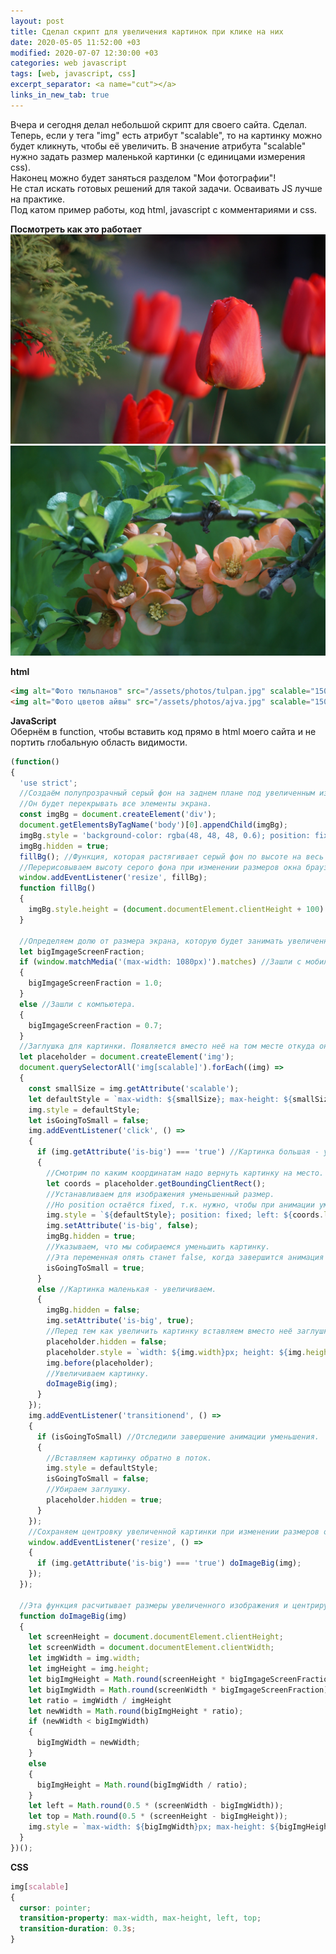 ```yaml
---
layout: post
title: Сделал скрипт для увеличения картинок при клике на них
date: 2020-05-05 11:52:00 +03
modified: 2020-07-07 12:30:00 +03
categories: web javascript
tags: [web, javascript, css]
excerpt_separator: <a name="cut"></a>
links_in_new_tab: true
---
```

Вчера и сегодня делал небольшой скрипт для своего сайта. Сделал. Теперь, если у тега "img" есть атрибут "scalable", то на картинку можно будет кликнуть, чтобы её увеличить. В значение атрибута "scalable" нужно задать размер маленькой картинки (с единицами измерения css).  
Наконец можно будет заняться разделом "Мои фотографии"!  
Не стал искать готовых решений для такой задачи. Осваивать JS лучше на практике.  
Под катом пример работы, код html, javascript с комментариями и css.

<a name="cut"></a>
**Посмотреть как это работает**  
<img alt="Фото тюльпанов" src="/assets/photos/big/tulpan.jpg" scalable="150px">
<img alt="Фото цветов айвы" src="/assets/photos/big/ajva.jpg" scalable="150px">

**html**

```html
<img alt="Фото тюльпанов" src="/assets/photos/tulpan.jpg" scalable="150px">
<img alt="Фото цветов айвы" src="/assets/photos/ajva.jpg" scalable="150px">
```

**JavaScript**  
Обернём в function, чтобы вставить код прямо в html моего сайта и не портить глобальную область видимости.

```javascript
(function()
{
  'use strict';
  //Создаём полупрозрачный серый фон на заднем плане под увеличенным изображением.
  //Он будет перекрывать все элементы экрана.
  const imgBg = document.createElement('div');
  document.getElementsByTagName('body')[0].appendChild(imgBg);
  imgBg.style = 'background-color: rgba(48, 48, 48, 0.6); position: fixed; top: 0px; left: 0px; width: 100%; z-index: 1';
  imgBg.hidden = true;
  fillBg(); //Функция, которая растягивает серый фон по высоте на весь экран.
  //Перерисовываем высоту серого фона при изменении размеров окна браузера.
  window.addEventListener('resize', fillBg);
  function fillBg()
  {
    imgBg.style.height = (document.documentElement.clientHeight + 100) + 'px';
  }
  
  //Определяем долю от размера экрана, которую будет занимать увеличенное изображение
  let bigImgageScreenFraction;
  if (window.matchMedia('(max-width: 1080px)').matches) //Зашли с мобильного.
  {
    bigImgageScreenFraction = 1.0;
  }
  else //Зашли с компьютера.
  {
    bigImgageScreenFraction = 0.7;
  }
  //Заглушка для картинки. Появляется вместо неё на том месте откуда она увеличилась.
  let placeholder = document.createElement('img');
  document.querySelectorAll('img[scalable]').forEach((img) =>
  {
    const smallSize = img.getAttribute('scalable');
    let defaultStyle = `max-width: ${smallSize}; max-height: ${smallSize}`;
    img.style = defaultStyle;
    let isGoingToSmall = false;
    img.addEventListener('click', () => 
    {
      if (img.getAttribute('is-big') === 'true') //Картинка большая - уменьшаем
      {
        //Смотрим по каким координатам надо вернуть картинку на место.
        let coords = placeholder.getBoundingClientRect();
        //Устанавливаем для изображения уменьшенный размер.
        //Но position остаётся fixed, т.к. нужно, чтобы при анимации уменьшения не смещались остальные элементы страницы.
        img.style = `${defaultStyle}; position: fixed; left: ${coords.left}px; top: ${coords.top}px`;
        img.setAttribute('is-big', false);
        imgBg.hidden = true;
        //Указываем, что мы собираемся уменьшить картинку.
        //Эта переменная опять станет false, когда завершится анимация уменьшения.
        isGoingToSmall = true;
      }
      else //Картинка маленькая - увеличиваем.
      {
        imgBg.hidden = false;
        img.setAttribute('is-big', true);
        //Перед тем как увеличить картинку вставляем вместо неё заглушку.
        placeholder.hidden = false;
        placeholder.style = `width: ${img.width}px; height: ${img.height}px; background-color: rgb(200, 200, 200)`;
        img.before(placeholder);
        //Увеличиваем картинку.
        doImageBig(img);
      }
    });
    img.addEventListener('transitionend', () =>
    {
      if (isGoingToSmall) //Отследили завершение анимации уменьшения.
      {
        //Вставляем картинку обратно в поток.
        img.style = defaultStyle;
        isGoingToSmall = false;
        //Убираем заглушку.
        placeholder.hidden = true;
      }
    }); 
    //Сохраняем центровку увеличенной картинки при изменении размеров окна браузера.
    window.addEventListener('resize', () => 
    {
      if (img.getAttribute('is-big') === 'true') doImageBig(img);
    });
  });
  
  //Эта функция расчитывает размеры увеличенного изображения и центрирует его.
  function doImageBig(img)
  {
    let screenHeight = document.documentElement.clientHeight;
    let screenWidth = document.documentElement.clientWidth;
    let imgWidth = img.width;
    let imgHeight = img.height;
    let bigImgHeight = Math.round(screenHeight * bigImgageScreenFraction);
    let bigImgWidth = Math.round(screenWidth * bigImgageScreenFraction);
    let ratio = imgWidth / imgHeight
    let newWidth = Math.round(bigImgHeight * ratio);
    if (newWidth < bigImgWidth)
    {
      bigImgWidth = newWidth;
    }
    else
    {
      bigImgHeight = Math.round(bigImgWidth / ratio);
    }
    let left = Math.round(0.5 * (screenWidth - bigImgWidth));
    let top = Math.round(0.5 * (screenHeight - bigImgHeight));
    img.style = `max-width: ${bigImgWidth}px; max-height: ${bigImgHeight}px; left: ${left}px; top: ${top}px; position: fixed; z-index: 2`;
  }
})();
```

**CSS**

```css
img[scalable]
{
  cursor: pointer;
  transition-property: max-width, max-height, left, top;
  transition-duration: 0.3s;
}
```

<script type="text/javascript">
	(function()
	{
		'use strict';
		//Создаём полупрозрачный серый фон на заднем плане под увеличенным изображением.
		//Он будет перекрывать все элементы экрана.
		const imgBg = document.createElement('div');
		document.getElementsByTagName('body')[0].appendChild(imgBg);
		imgBg.style = 'background-color: rgba(48, 48, 48, 0.6); position: fixed; top: 0px; left: 0px; width: 100%; z-index: 1';
		imgBg.hidden = true;
		fillBg(); //Функция, которая растягивает серый фон по высоте на весь экран.
		//Перерисовываем высоту серого фона при изменении размеров окна браузера.
		window.addEventListener('resize', fillBg);
		function fillBg()
		{
			imgBg.style.height = (document.documentElement.clientHeight + 100) + 'px';
		}
		
		//Определяем долю от размера экрана, которую будет занимать увеличенное изображение
		let bigImgageScreenFraction;
		if (window.matchMedia('(max-width: 1080px)').matches) //Зашли с мобильного.
		{
			bigImgageScreenFraction = 1.0;
		}
		else //Зашли с компьютера.
		{
			bigImgageScreenFraction = 0.7;
		}
		//Заглушка для картинки. Появляется вместо неё на том месте откуда она увеличилась.
		let placeholder = document.createElement('img');
		document.querySelectorAll('img[scalable]').forEach((img) =>
		{
			const smallSize = img.getAttribute('scalable');
			let defaultStyle = `max-width: ${smallSize}; max-height: ${smallSize}`;
			img.style = defaultStyle;
			let isGoingToSmall = false;
			img.addEventListener('click', () => 
			{
				if (img.getAttribute('is-big') === 'true') //Картинка большая - уменьшаем
				{
					//Смотрим по каким координатам надо вернуть картинку на место.
					let coords = placeholder.getBoundingClientRect();
					//Устанавливаем для изображения уменьшенный размер.
					//Но position остаётся fixed, т.к. нужно, чтобы при анимации уменьшения не смещались остальные элементы страницы.
					img.style = `${defaultStyle}; position: fixed; left: ${coords.left}px; top: ${coords.top}px`;
					img.setAttribute('is-big', false);
					imgBg.hidden = true;
					//Указываем, что мы собираемся уменьшить картинку.
					//Эта переменная опять станет false, когда завершится анимация уменьшения.
					isGoingToSmall = true;
				}
				else //Картинка маленькая - увеличиваем.
				{
					imgBg.hidden = false;
					img.setAttribute('is-big', true);
					//Перед тем как увеличить картинку вставляем вместо неё заглушку.
					placeholder.hidden = false;
					placeholder.style = `width: ${img.width}px; height: ${img.height}px; background-color: rgb(200, 200, 200)`;
					img.before(placeholder);
			//Увеличиваем картинку.
					doImageBig(img);
				}
			});
			img.addEventListener('transitionend', () =>
			{
				if (isGoingToSmall) //Отследили завершение анимации уменьшения.
				{
					//Вставляем картинку обратно в поток.
					img.style = defaultStyle;
					isGoingToSmall = false;
				 //Убираем заглушку.
					placeholder.hidden = true;
				}
			}); 
			//Сохраняем центровку увеличенной картинки при изменении размеров окна браузера.
			window.addEventListener('resize', () => 
			{
				if (img.getAttribute('is-big') === 'true') doImageBig(img);
			});
		});
		
		//Эта функция расчитывает размеры увеличенного изображения и центрирует его.
		function doImageBig(img)
		{
			let screenHeight = document.documentElement.clientHeight;
			let screenWidth = document.documentElement.clientWidth;
			let imgWidth = img.width;
			let imgHeight = img.height;
			let bigImgHeight = Math.round(screenHeight * bigImgageScreenFraction);
			let bigImgWidth = Math.round(screenWidth * bigImgageScreenFraction);
			let ratio = imgWidth / imgHeight
			let newWidth = Math.round(bigImgHeight * ratio);
			if (newWidth < bigImgWidth)
			{
				bigImgWidth = newWidth;
			}
			else
			{
				bigImgHeight = Math.round(bigImgWidth / ratio);
			}
			let left = Math.round(0.5 * (screenWidth - bigImgWidth));
			let top = Math.round(0.5 * (screenHeight - bigImgHeight));
			img.style = `max-width: ${bigImgWidth}px; max-height: ${bigImgHeight}px; left: ${left}px; top: ${top}px; position: fixed; z-index: 2`;
		}
	})();
</script>